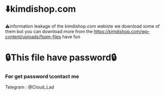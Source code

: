 # ⬇️kimdishop.com
⚠️information leakage  of the kimdishop.com webiste we download some of them but you can download more from the https://kimdishop.com/wp-content/uploads/fsqm-files have fun 
<h1>🔒This file have password🔒</h1>
<h3>For get password 📞contact me </h3>

<p>Telegram : @Cloud_Lad</p>
